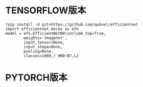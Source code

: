 TENSORFLOW版本
=========

```
!pip install -U git+https://github.com/qubvel/efficientnet
import efficientnet.keras as efn 
model = efn.EfficientNetB0(include_top=True,
        weights='imagenet',
        input_tensor=None,
        input_shape=None,
        pooling=None,
        classes=1000,) #B0~B7,L2
```



PYTORCH版本
=======
```
```


